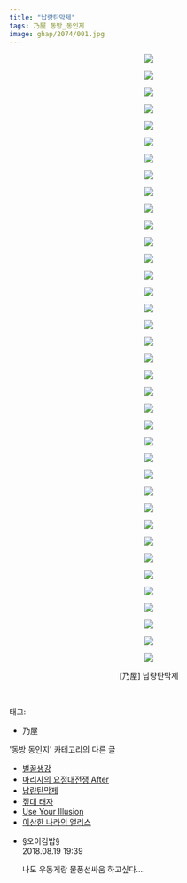 ```yaml
---
title: "납량탄막제"
tags: 乃屋 동방_동인지
image: ghap/2074/001.jpg
---
```

<div class="article">
<p style="text-align: center; clear: none; float: none;"><img src="{{ site.nasurl }}/ghap/2074/001.jpg"/></p>
<p style="text-align: center; clear: none; float: none;"><img src="{{ site.nasurl }}/ghap/2074/002.jpg"/></p>
<p style="text-align: center; clear: none; float: none;"><img src="{{ site.nasurl }}/ghap/2074/003.jpg"/></p>
<p style="text-align: center; clear: none; float: none;"><img src="{{ site.nasurl }}/ghap/2074/004.jpg"/></p>
<p style="text-align: center; clear: none; float: none;"><img src="{{ site.nasurl }}/ghap/2074/005.jpg"/></p>
<p style="text-align: center; clear: none; float: none;"><img src="{{ site.nasurl }}/ghap/2074/006.jpg"/></p>
<p style="text-align: center; clear: none; float: none;"><img src="{{ site.nasurl }}/ghap/2074/007.jpg"/></p>
<p style="text-align: center; clear: none; float: none;"><img src="{{ site.nasurl }}/ghap/2074/008.jpg"/></p>
<p style="text-align: center; clear: none; float: none;"><img src="{{ site.nasurl }}/ghap/2074/009.jpg"/></p>
<p style="text-align: center; clear: none; float: none;"><img src="{{ site.nasurl }}/ghap/2074/010.jpg"/></p>
<p style="text-align: center; clear: none; float: none;"><img src="{{ site.nasurl }}/ghap/2074/011.jpg"/></p>
<p style="text-align: center; clear: none; float: none;"><img src="{{ site.nasurl }}/ghap/2074/012.jpg"/></p>
<p style="text-align: center; clear: none; float: none;"><img src="{{ site.nasurl }}/ghap/2074/013.jpg"/></p>
<p style="text-align: center; clear: none; float: none;"><img src="{{ site.nasurl }}/ghap/2074/014.jpg"/></p>
<p style="text-align: center; clear: none; float: none;"><img src="{{ site.nasurl }}/ghap/2074/015.jpg"/></p>
<p style="text-align: center; clear: none; float: none;"><img src="{{ site.nasurl }}/ghap/2074/016.jpg"/></p>
<p style="text-align: center; clear: none; float: none;"><img src="{{ site.nasurl }}/ghap/2074/017.jpg"/></p>
<p style="text-align: center; clear: none; float: none;"><img src="{{ site.nasurl }}/ghap/2074/018.jpg"/></p>
<p style="text-align: center; clear: none; float: none;"><img src="{{ site.nasurl }}/ghap/2074/019.jpg"/></p>
<p style="text-align: center; clear: none; float: none;"><img src="{{ site.nasurl }}/ghap/2074/020.jpg"/></p>
<p style="text-align: center; clear: none; float: none;"><img src="{{ site.nasurl }}/ghap/2074/021.jpg"/></p>
<p style="text-align: center; clear: none; float: none;"><img src="{{ site.nasurl }}/ghap/2074/022.jpg"/></p>
<p style="text-align: center; clear: none; float: none;"><img src="{{ site.nasurl }}/ghap/2074/023.jpg"/></p>
<p style="text-align: center; clear: none; float: none;"><img src="{{ site.nasurl }}/ghap/2074/024.jpg"/></p>
<p style="text-align: center; clear: none; float: none;"><img src="{{ site.nasurl }}/ghap/2074/025.jpg"/></p>
<p style="text-align: center; clear: none; float: none;"><img src="{{ site.nasurl }}/ghap/2074/026.jpg"/></p>
<p style="text-align: center; clear: none; float: none;"><img src="{{ site.nasurl }}/ghap/2074/027.jpg"/></p>
<p style="text-align: center; clear: none; float: none;"><img src="{{ site.nasurl }}/ghap/2074/028.jpg"/></p>
<p style="text-align: center; clear: none; float: none;"><img src="{{ site.nasurl }}/ghap/2074/029.jpg"/></p>
<p style="text-align: center; clear: none; float: none;"><img src="{{ site.nasurl }}/ghap/2074/030.jpg"/></p>
<p style="text-align: center; clear: none; float: none;"><img src="{{ site.nasurl }}/ghap/2074/031.jpg"/></p>
<p style="text-align: center; clear: none; float: none;"><img src="{{ site.nasurl }}/ghap/2074/032.jpg"/></p>
<p style="text-align: center; clear: none; float: none;"><img src="{{ site.nasurl }}/ghap/2074/033.jpg"/></p>
<p style="text-align: center; clear: none; float: none;"><img src="{{ site.nasurl }}/ghap/2074/034.jpg"/></p>
<p style="text-align: center; clear: none; float: none;"><img src="{{ site.nasurl }}/ghap/2074/035.jpg"/></p>
<p style="text-align: center; clear: none; float: none;"><img src="{{ site.nasurl }}/ghap/2074/036.jpg"/></p>
<p style="text-align: center; clear: none; float: none;"><img src="{{ site.nasurl }}/ghap/2074/037.jpg"/></p>
<p style="text-align: center; clear: none; float: none;">[乃屋] 납량탄막제</p>
<p><br/></p>
</div><div class="tagTrail">
<p>태그: </p>
<ul>
<li>乃屋</li>
</ul>
</div><div class="another">
<p>'동방 동인지' 카테고리의 다른 글</p>
<ul>
<li><a href="/2016-09-09-ghap_2077">벌꿀생강</a></li>
<li><a href="/2016-09-09-ghap_2076">마리사의 요정대전쟁 After</a></li>
<li><a href="/2016-09-09-ghap_2074">납량탄막제</a></li>
<li><a href="/2016-09-09-ghap_2073">짚대 태자</a></li>
<li><a href="/2016-09-09-ghap_2072">Use Your Illusion</a></li>
<li><a href="/2016-09-09-ghap_2070">이상한 나라의 앨리스</a></li>
</ul>
</div><div class="cb_module cb_fluid">
<div class="cb_wrt cb_profile">
<div class="comment">
<ul>
<li class="cb_thumb_off" id="comment15312177">
<div class="cb_comment_area">
<div class="cb_info_area">
<div class="cb_section">
<span class="cb_nick_name">§오이김밥§</span>
</div>
<div class="cb_section">
<span class="cb_date">2018.08.19 19:39 </span>
</div>
</div>
<div class="cb_dsc_comment">
<p class="cb_dsc">
											나도 우동게랑 물풍선싸움 하고싶다....
										</p>
</div>
</div></li>
</ul>
</div>
</div><!-- commentList close -->
</div>